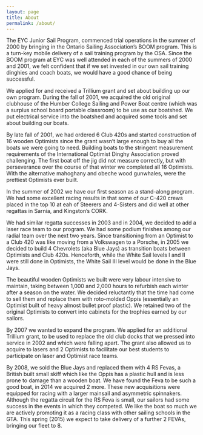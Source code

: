 ```yaml
---
layout: page
title: About
permalink: /about/
---
```


The EYC Junior Sail Program, commenced trial operations in the summer of 2000 by bringing in the Ontario Sailing Association’s BOOM program. This is a turn-key mobile delivery of a sail training program by the OSA. Since the BOOM program at EYC was well attended in each of the summers of 2000 and 2001, we felt confident that if we set invested in our own sail training dinghies and coach boats, we would have a good chance of being successful.
 
We applied for and received a Trillium grant and set about building up our own program. During the fall of 2001, we acquired the old original clubhouse of the Humber College Sailing and Power Boat centre (which was a surplus school board portable classroom) to be use as our boatshed.  We put electrical service into the boatshed and acquired some tools and set about building our boats.
 
By late fall of 2001, we had ordered 6 Club 420s and started construction of 16 wooden Optimists since the grant wasn’t large enough to buy all the boats we were going to need.  Building boats to the stringent measurement requirements of the International Optimist Dinghy Association proved challenging.  The first boat off the jig did not measure correctly, but with perseverance over the course of that winter we completed all 16 Optimists.  With the alternative mahoghany and obeche wood gunwhales, were the prettiest Optimists ever built.
 
In the summer of 2002 we have our first season as a stand-along program.  We had some excellent racing results in that some of our C-420 crews placed in the top 10 at eah of Steerers and 4-Sisters and did well at other regattas in Sarnia, and Kingston’s CORK.
 
We had similar regatta successes in 2003 and in 2004, we decided to add a laser race team to our program. We had some podium finishes among our radial team over the next two years.
Since transitioning from an Optimist to a Club 420 was like moving from a Volkswagen to a Porsche, in 2005 we decided to build 4 Chevrolets (aka Blue Jays) as transition boats between Optimists and Club 420s.  Henceforth, while the White Sail levels I and II were still done in Optimists, the White Sail III level would be done in the Blue Jays.
 
The beautiful wooden Optimists we built were very labour intensive to maintain, taking between 1,000 and 2,000 hours to refurbish each winter after a season on the water.  We decided reluctantly that the time had come to sell them and replace them with roto-molded Oppis (essentially an Optimist built of heavy almost bullet proof plastic).  We retained two of the original Optimists to convert into cabinets for the trophies earned by our sailors.
 
By 2007 we wanted to expand the program.  We applied for an additional Trillium grant, to be used to replace the old club docks that we pressed into service in 2002 and which were falling apart. The grant also allowed us to acquire to lasers and 2 Optimists to facilitate our best students to participate on laser and Optimist race teams.
 
By 2008, we sold the Blue Jays and replaced them with 4 RS Fevas, a British built small skiff which like the Oppis has a plastic hull and is less prone to damage than a wooden boat.  We have found the Feva to be such a good boat, in 2014 we acquired 2 more.  These new acquisitions were equipped for racing with a larger mainsail and asymmetric spinnakers.  Although the regatta circuit for the RS Feva is small, our sailors had some success in the events in which they competed.  We like the boat so much we are actively promoting it as a racing class with other sailing schools in the GTA.  This spring (2015) we expect to take delivery of a further 2 FEVAs, bringing our fleet to 8.
